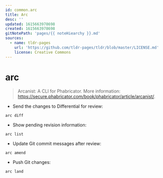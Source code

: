 ```yaml
---
id: common.arc
title: Arc
desc: ''
updated: 1615663978698
created: 1615663978698
gitNotePath: 'pages/{{ noteHiearchy }}.md'
sources:
  - name: tldr-pages
    url: 'https://github.com/tldr-pages/tldr/blob/master/LICENSE.md'
    license: Creative Commons
---
```

# arc

> Arcanist: A CLI for Phabricator.
> More information: <https://secure.phabricator.com/book/phabricator/article/arcanist/>.

- Send the changes to Differential for review:

`arc diff`

- Show pending revision information:

`arc list`

- Update Git commit messages after review:

`arc amend`

- Push Git changes:

`arc land`

